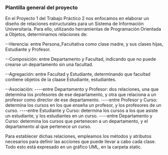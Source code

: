### Plantilla general del proyecto

En el Proyecto 1 del Trabajo Práctico 2 nos enfocamos en elaborar un diseño de relaciones estructurales para un Sistema de Información Universitaria. Para ello, utilizando herramientas de Programación Orientada a Objetos, determinamos relaciones de:

--Herencia: entre Persona_Facultativa como clase madre, y sus clases hijas, Estudiante y Profesor.

--Composición: entre Departamento y Facultad, indicando que no puede crearse un departamento sin una facultad.

--Agregación: entre Facultad y Estudiante, determinando que facultad contiene objetos de la claase Estudiante, estudiantes.

--Asociación: 
----entre Departamento y Profesor: dos relaciones, una que determina los profesores de ese departamento, y otra que relaciona a un profesor como director de ese departamento.
----entre Profesor y Curso: determina los cursos en los que enseña un profesor, y los profesores de un curso.
----entre Estudiante y Curso: determina los cursos a los que asiste un estudiante, y los estudiantes en un curso.
----entre Departamento y Curso: determina los cursos que pertenecen a un departamento, y el departamento al que pertenece un curso. 

Para establecer dichas relaciones, empleamos los métodos y atributos necesarios para definir las acciones que puede llevar a cabo cada clase. Todo esto está expresado en un gráfico UML, en la carpeta static.